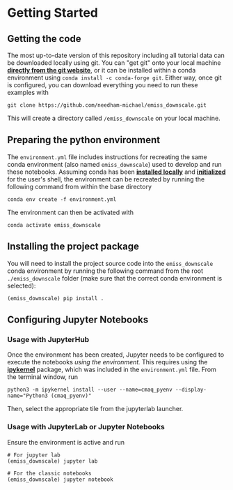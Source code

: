 Getting Started
===============

Getting the code
----------------

The most up-to-date version of this repository including all tutorial data can be downloaded locally using git. You can "get git" onto your local machine __[directly from the git website](https://git-scm.com/downloads)__, or it can be installed within a conda environment using `conda install -c conda-forge git`. Either way, once git is configured, you can download everything you need to run these examples with

```shell
git clone https://github.com/needham-michael/emiss_downscale.git
```

This will create a directory called `/emiss_downscale` on your local machine.

Preparing the python environment
--------------------------------

The `environment.yml` file includes instructions for recreating the same conda environment (also named `emiss_downscale`) used to develop and run these notebooks. Assuming conda has been __[installed locally](https://conda.io/projects/conda/en/latest/user-guide/install/index.html)__ and __[initialized](https://conda.io/projects/conda/en/latest/dev-guide/deep-dives/activation.html)__ for the user's shell, the environment can be recreated by running the following command from within the base directory

`conda env create -f environment.yml`

The environment can then be activated with

`conda activate emiss_downscale`

Installing the project package
------------------------------
You will need to install the project source code into the `emiss_downscale` conda environment by running the following command from the root `./emiss_downscale` folder (make sure that the correct conda environment is selected):

```shell 
(emiss_downscale) pip install .
```

Configuring Jupyter Notebooks
-----------------------------

### Usage with JupyterHub

Once the environment has been created, Jupyter needs to be configured to execute the notebooks *using the environment.* This requires using the __[ipykernel](https://github.com/ipython/ipykernel)__ package, which was included in the `environment.yml` file. From the terminal window, run

`python3 -m ipykernel install --user --name=cmaq_pyenv --display-name="Python3 (cmaq_pyenv)"`

Then, select the appropriate tile from the jupyterlab launcher.

### Usage with JupyterLab or Jupyter Notebooks

Ensure the environment is active and run

```shell
# For jupyter lab
(emiss_downscale) jupyter lab

# For the classic notebooks
(emiss_downscale) jupyter notebook
```